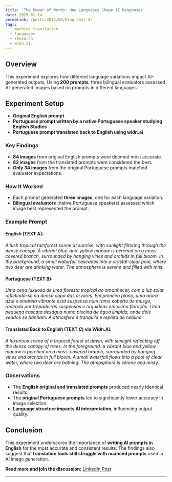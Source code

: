 ```yaml
---
title: 'The Power of Words: How Languages Shape AI Responses'
date: 2025-01-14
permalink: /posts/2012/08/blog-post-4/
tags:
  - machine translation
  - languages
  - research
  - widn.ai
---
```


## Overview
This experiment explores how different language variations impact AI-generated outputs. Using **200 prompts**, three bilingual evaluators assessed AI-generated images based on prompts in different languages.

## Experiment Setup
- **Original English prompt**
- **Portuguese prompt written by a native Portuguese speaker studying English Studies**
- **Portuguese prompt translated back to English using widn.ai**

### Key Findings
- **84 images** from original English prompts were deemed most accurate.
- **82 images** from the translated prompts were considered the best.
- **Only 34 images** from the original Portuguese prompts matched evaluator expectations.

### How It Worked
- Each prompt generated **three images**, one for each language variation.
- **Bilingual evaluators** (native Portuguese speakers) assessed which image best represented the prompt.

### Example Prompt
#### **English (TEXT A):**
*A lush tropical rainforest scene at sunrise, with sunlight filtering through the dense canopy. A vibrant blue-and-yellow macaw is perched on a moss-covered branch, surrounded by hanging vines and orchids in full bloom. In the background, a small waterfall cascades into a crystal-clear pool, where two deer are drinking water. The atmosphere is serene and filled with mist.*

#### **Portuguese (TEXT B):**
*Uma cena luxuosa de uma floresta tropical ao amanhecer, com a luz solar refletindo-se na densa copa das árvores. Em primeiro plano, uma arara azul e amarela vibrante está suspensa num ramo coberto de musgo, rodeada por trepadeiras suspensas e orquídeas em plena floração. Uma pequena cascata deságua numa piscina de água límpida, onde dois veados se banham. A atmosfera é tranquila e repleta de neblina.*

#### **Translated Back to English (TEXT C) via Widn.Ai:**
*A luxurious scene of a tropical forest at dawn, with sunlight reflecting off the dense canopy of trees. In the foreground, a vibrant blue and yellow macaw is perched on a moss-covered branch, surrounded by hanging vines and orchids in full bloom. A small waterfall flows into a pool of clear water, where two deer are bathing. The atmosphere is serene and misty.*

### Observations
- The **English original and translated prompts** produced nearly identical results.
- The **original Portuguese prompts** led to significantly lower accuracy in image selection.
- **Language structure impacts AI interpretation**, influencing output quality.

## Conclusion
This experiment underscores the importance of **writing AI prompts in English** for the most accurate and consistent results. The findings also suggest that **translation tools still struggle with nuanced prompts** used in AI image generation.

**Read more and join the discussion:** [LinkedIn Post](https://www.linkedin.com/posts/jo%C3%A3o-vasco-9a50331a6_the-power-of-words-how-languages-shape-ai-activity-7284539716786417665-3_zf?utm_source=share&utm_medium=member_desktop)


------